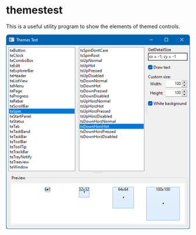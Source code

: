 # themestest

This is a useful utility program to show the elements of themed controls.

![Screenshot](images/screenshot.png)
